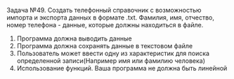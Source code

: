 Задача №49. 
Создать телефонный справочник с возможностью импорта и экспорта данных
в формате .txt. Фамилия, имя, отчество, номер телефона - данные,
которые должны находиться в файле.

1. Программа должна выводить данные
2. Программа должна сохранять данные в
текстовом файле
3. Пользователь может ввести одну из
характеристик для поиска определенной
записи(Например имя или фамилию
человека)
4. Использование функций. Ваша программа
не должна быть линейной
